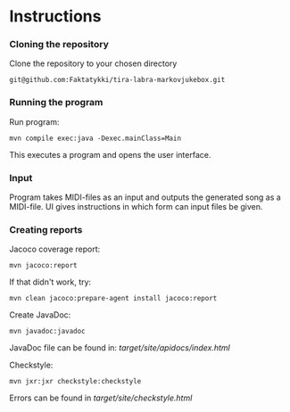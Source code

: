 # Instructions

### Cloning the repository 
  
  
Clone the repository to your chosen directory    

```  
git@github.com:Faktatykki/tira-labra-markovjukebox.git  

``` 

### Running the program


Run program:  

```
mvn compile exec:java -Dexec.mainClass=Main  

```

This executes a program and opens the user interface.  


### Input
  
Program takes MIDI-files as an input and outputs the generated song as a MIDI-file. UI gives instructions in which form
can input files be given.

  
  
### Creating reports

Jacoco coverage report:

```
mvn jacoco:report
```
If that didn't work, try: 

```
mvn clean jacoco:prepare-agent install jacoco:report
```

Create JavaDoc:
```
mvn javadoc:javadoc
```
JavaDoc file can be found in:
*target/site/apidocs/index.html*

Checkstyle: 

```
mvn jxr:jxr checkstyle:checkstyle
```

Errors can be found in *target/site/checkstyle.html*

